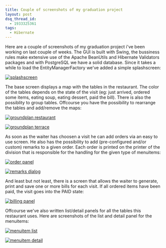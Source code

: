 ```yaml
---
title: Couple of screenshots of my graduation project
layout: post
dsq_thread_id:
  - 1933325361
tags:
  - Hibernate
---
```

Here are a couple of screenshots of my graduation project i've been working on last couple of weeks. The GUI is built with Swing, the bussiness rules make extensive use of the Apache BeanUtils and Hibernate Validators packages and with PostgreSQL we have a solid database. Since it takes a while to load the EntityManagerFactory we've added a simple splashscreen:

[![splashscreen](http://www.timvw.be/wp-content/images/gradtn01.png)](http://www.timvw.be/wp-content/images/grad01.png)

The base screen displays a map with the tables in the restaurant. The color of the tables depends on the state of the visit (eg: just arrived, ordered some items, eating soup, eating dessert, paid the bill). There is also the possiblity to group tables. Offcourse you have the possibility to rearrange the tables and add/remove the maps:

[![groundplan restaurant](http://www.timvw.be/wp-content/images/gradtn02.png)](http://www.timvw.be/wp-content/images/grad02.png)

[![groundplan terrace](http://www.timvw.be/wp-content/images/gradtn03.png)](http://www.timvw.be/wp-content/images/grad03.png)

As soon as the waiter has choosen a visit he can add orders via an easy to use screen. He also has the possibility to add (pre-configured and/or custom) remarks to a given order. Each order is printed on the printer of the division that is responsible for the handling for the given type of menuitems:

[![order panel](http://www.timvw.be/wp-content/images/gradtn04.png)](http://www.timvw.be/wp-content/images/grad04.png)

[![remarks dialog](http://www.timvw.be/wp-content/images/gradtn05.png)](http://www.timvw.be/wp-content/images/grad05.png)

And least but not least, there is a screen that allows the waiter to generate, print and save one or more bills for each visit. If all ordered items have been paid, the visit goes into the PAID state:

[![billing panel](http://www.timvw.be/wp-content/images/gradtn06.png)](http://www.timvw.be/wp-content/images/grad06.png)

Offcourse we've also written list/detail panels for all the tables this restaurant uses. Here are screenshots of the list and detail panel for the menuitems:

[![menuitem list](http://www.timvw.be/wp-content/images/gradtn07.png)](http://www.timvw.be/wp-content/images/grad07.png)

[![menuitem detail](http://www.timvw.be/wp-content/images/gradtn08.png)](http://www.timvw.be/wp-content/images/grad08.png)
